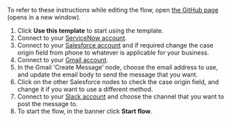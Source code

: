 To refer to these instructions while editing the flow, open [the GitHub page](https://github.com/ot4i/app-connect-templates/blob/main/resources/markdown/Create%20a%20case%20in%20Salesforce%20when%20a%20new%20incident%20is%20created%20in%20ServiceNow%20and%20alert%20team_instructions.md) (opens in a new window).

1. Click **Use this template** to start using the template.
1. Connect to your [ServiceNow account](http://ibm.biz/aasservicenow).
1. Connect to your [Salesforce account](http://ibm.biz/aassalesforce) and if required change the case origin field from phone to whatever is applicable for your business.
1. Connect to your [Gmail account](http://ibm.biz/aasgmail).
1. In the Gmail 'Create Message' node, choose the email address to use, and update the email body to send the message that you want.
1. Click on the other Salesforce nodes to check the case origin field, and change it if you want to use a different method.
1. Connect to your [Slack account](http://ibm.biz/aasslack) and choose the channel that you want to post the message to.   
1. To start the flow, in the banner click **Start flow**.
